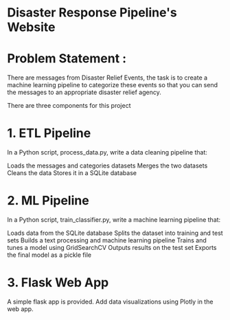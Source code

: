 # Disaster Response Pipeline's Website 

# Problem Statement : 

There are messages from Disaster Relief Events, the task is to create a machine learning pipeline to categorize these events so that you can send the messages to an appropriate disaster relief agency.



There are three components for this project

# 1. ETL Pipeline

In a Python script, process_data.py, write a data cleaning pipeline that:

Loads the messages and categories datasets
Merges the two datasets
Cleans the data
Stores it in a SQLite database


# 2. ML Pipeline
In a Python script, train_classifier.py, write a machine learning pipeline that:

Loads data from the SQLite database
Splits the dataset into training and test sets
Builds a text processing and machine learning pipeline
Trains and tunes a model using GridSearchCV
Outputs results on the test set
Exports the final model as a pickle file


# 3. Flask Web App

A simple flask app is provided.
Add data visualizations using Plotly in the web app. 


